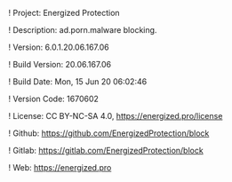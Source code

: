 ! Project: Energized Protection

! Description: ad.porn.malware blocking.

! Version: 6.0.1.20.06.167.06

! Build Version: 20.06.167.06

! Build Date: Mon, 15 Jun 20 06:02:46

! Version Code: 1670602

! License: CC BY-NC-SA 4.0, https://energized.pro/license

! Github: https://github.com/EnergizedProtection/block

! Gitlab: https://gitlab.com/EnergizedProtection/block


! Web: https://energized.pro
